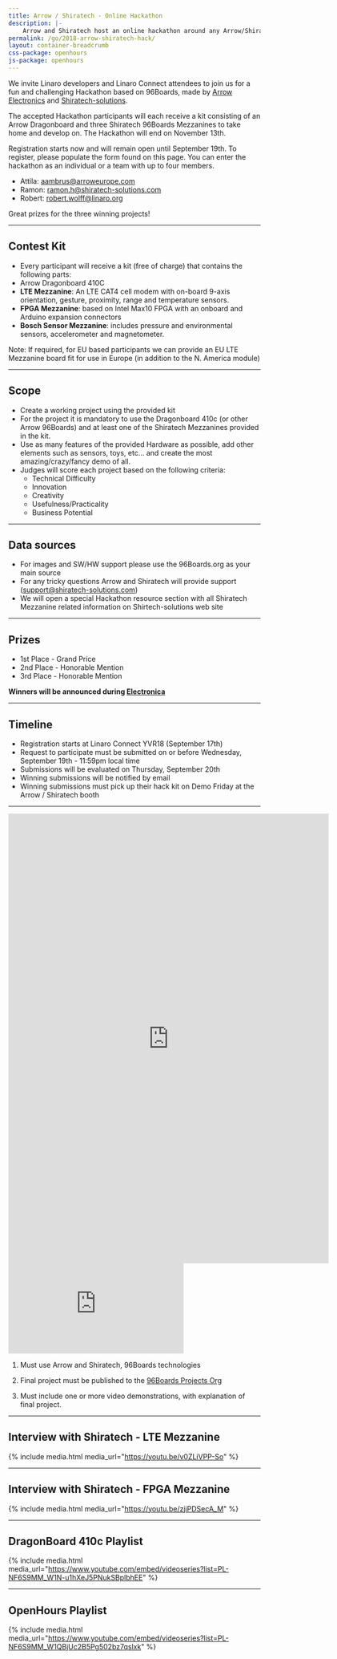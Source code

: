 ```yaml
---
title: Arrow / Shiratech - Online Hackathon
description: |-
    Arrow and Shiratech host an online hackathon around any Arrow/Shiratech 96Boards technologies.
permalink: /go/2018-arrow-shiratech-hack/
layout: container-breadcrumb
css-package: openhours
js-package: openhours
---
```


<div class="col-md-6" markdown="1">

We invite Linaro developers and Linaro Connect attendees to join us for a fun and challenging Hackathon based on 96Boards, made by [Arrow Electronics](https://www.arrow.com/) and [Shiratech-solutions](http://www.shiratech-solutions.com/).
 
The accepted Hackathon participants will each receive a kit consisting of an Arrow Dragonboard and three Shiratech 96Boards Mezzanines to take home and develop on. The Hackathon will end on November 13th.
 
Registration starts now and will remain open until September 19th. To register, please populate the form found on this page. You can enter the hackathon as an individual or a team with up to four members.

- Attila:  aambrus@arroweurope.com
- Ramon: ramon.h@shiratech-solutions.com
- Robert: robert.wolff@linaro.org

Great prizes for the three winning projects!

***

## Contest Kit

- Every participant will receive a kit (free of charge) that contains the following parts:
- Arrow Dragonboard 410C
- **LTE Mezzanine**:  An LTE CAT4 cell modem with on-board 9-axis orientation, gesture, proximity, range and temperature sensors.   
- **FPGA Mezzanine**: based on Intel Max10 FPGA with an onboard and Arduino expansion connectors
- **Bosch Sensor Mezzanine**:  includes pressure and environmental sensors, accelerometer and magnetometer.

Note: If required, for EU based participants we can provide an EU LTE Mezzanine board fit for use in Europe (in addition to the N. America module)

***

## Scope

- Create a working project using the provided kit
- For the project it is mandatory to use the Dragonboard 410c (or other Arrow 96Boards) and at least one of the Shiratech Mezzanines provided in the kit.
- Use as many features of the provided Hardware as possible, add other elements such as sensors, toys, etc… and create the most amazing/crazy/fancy demo of all.
- Judges will score each project based on the following criteria:
   - Technical Difficulty
   - Innovation
   - Creativity
   - Usefulness/Practicality
   - Business Potential

***

## Data sources

- For images and SW/HW support please use the 96Boards.org as your main source
- For any tricky questions Arrow and Shiratech will provide support (support@shiratech-solutions.com)
- We will open a special Hackathon resource section with all Shiratech Mezzanine related information on Shirtech-solutions web site

***

## Prizes

- 1st Place - Grand Price
- 2nd Place - Honorable Mention
- 3rd Place - Honorable Mention

**Winners will be announced during [Electronica](https://electronica.de/index.html)**

***

## Timeline

- Registration starts at Linaro Connect YVR18 (September 17th)
- Request to participate must be submitted on or before Wednesday, September 19th - 11:59pm local time
- Submissions will be evaluated on Thursday, September 20th
- Winning submissions will be notified by email
- Winning submissions must pick up their hack kit on Demo Friday at the Arrow / Shiratech booth

***

<iframe src="https://docs.google.com/forms/d/e/1FAIpQLSf8fBjODoRlq1yUFVa7a1DfGfAGQjQ1hwISZBHuofy757k-pw/viewform?embedded=true" width="640" height="897" frameborder="0" marginheight="0" marginwidth="0">Loading...</iframe>

</div>
<div class="col-md-6">
<div class="openhours-panel" markdown="1" id="openhours-panel">

<iframe width="350" height="180" src="https://w2.countingdownto.com/2265092" frameborder="0"></iframe>

1) Must use Arrow and Shiratech, 96Boards technologies

2) Final project must be published to the [96Boards Projects Org](https://github.com/96boards-projects)

3) Must include one or more video demonstrations, with explanation of final project.

***

## Interview with Shiratech - LTE Mezzanine

{% include media.html media_url="https://youtu.be/v0ZLiVPP-So" %}

***

## Interview with Shiratech - FPGA Mezzanine

{% include media.html media_url="https://youtu.be/zjiPDSecA_M" %}

***

## DragonBoard 410c Playlist

{% include media.html media_url="https://www.youtube.com/embed/videoseries?list=PL-NF6S9MM_W1N-u1hXeJ5PNukSBplbhEE" %}

***

## OpenHours Playlist

{% include media.html media_url="https://www.youtube.com/embed/videoseries?list=PL-NF6S9MM_W1QBjUc2B5Pg502bz7qslxk" %}

</div>
</div>
